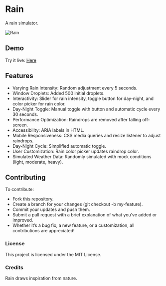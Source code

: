 # Rain
A rain simulator.

![Rain](https://github.com/user-attachments/assets/c61d0c4a-32bf-4cfd-a9a1-8e0121389be4)

## Demo
Try it live: [Here](https://edisedis777.github.io/Rain/)

## Features

- Varying Rain Intensity: Random adjustment every 5 seconds.
- Window Droplets: Added 500 initial droplets.
- Interactivity: Slider for rain intensity, toggle button for day-night, and color picker for rain color.
- Day-Night Toggle: Manual toggle with button and automatic cycle every 30 seconds.
- Performance Optimization: Raindrops are removed after falling off-screen.
- Accessibility: ARIA labels in HTML.
- Mobile Responsiveness: CSS media queries and resize listener to adjust raindrops.
- Day-Night Cycle: Simplified automatic toggle.
- User Customization: Rain color picker updates raindrop color.
- Simulated Weather Data: Randomly simulated with mock conditions (light, moderate, heavy).

## Contributing
To contribute:

- Fork this repository.
- Create a branch for your changes (git checkout -b my-feature).
- Commit your updates and push them.
- Submit a pull request with a brief explanation of what you’ve added or improved.
- Whether it’s a bug fix, a new feature, or a customization, all contributions are appreciated!

### License
This project is licensed under the MIT License.

### Credits
Rain draws inspiration from nature.
